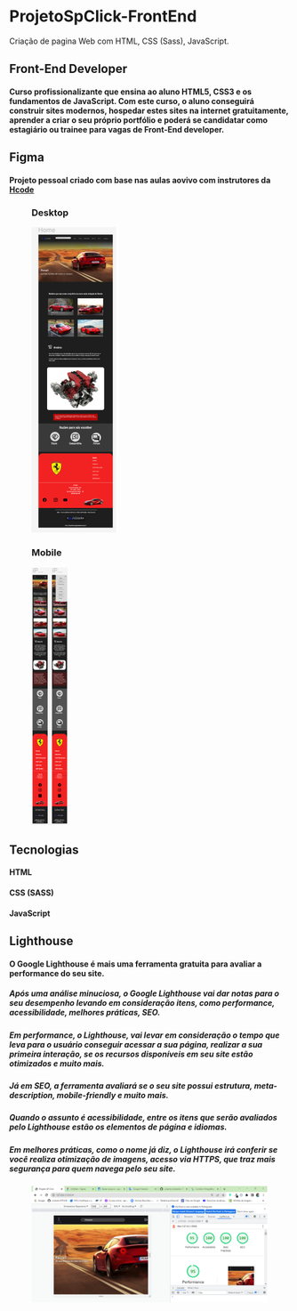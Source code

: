 # ProjetoSpClick-FrontEnd
Criação de pagina Web com HTML, CSS (Sass), JavaScript.

## Front-End Developer
#### Curso profissionalizante que ensina ao aluno HTML5, CSS3 e os fundamentos de JavaScript. Com este curso, o aluno conseguirá construir sites modernos, hospedar estes sites na internet gratuitamente, aprender a criar o seu próprio portfólio e poderá se candidatar como estagiário ou trainee para vagas de Front-End developer.

## Figma
#### Projeto pessoal criado com base nas aulas aovivo com instrutores da **[Hcode](https://hcode.com.br)**
<figure>
  <h3>Desktop</h3>
    <img src="/assets/imagens/figmaDesktop.png"alt="Figma">
  <h3>Mobile</h3>
     <img src="/assets/imagens/figmaMobile.png"alt="Figma">
</figure>

## Tecnologias

#### HTML

#### CSS (SASS)

#### JavaScript

## Lighthouse

#### O Google Lighthouse é mais uma ferramenta gratuita para avaliar a performance do seu site.

##### Após uma análise minuciosa, o Google Lighthouse vai dar notas para o seu desempenho levando em consideração itens, como performance, acessibilidade, melhores práticas, SEO.

##### Em performance, o Lighthouse, vai levar em consideração o tempo que leva para o usuário conseguir acessar a sua página, realizar a sua primeira interação, se os recursos disponíveis em seu site estão otimizados e muito mais.

##### Já em SEO, a ferramenta avaliará se o seu site possui estrutura, meta-description, mobile-friendly e muito mais. 

##### Quando o assunto é acessibilidade, entre os itens que serão avaliados pelo Lighthouse estão os elementos de página e idiomas.

##### Em melhores práticas, como o nome já diz, o Lighthouse irá conferir se você realiza otimização de imagens, acesso via HTTPS, que traz mais segurança para quem navega pelo seu site.

<figure>
    <img src="/Lighthouse.png"alt="Figma">
</figure>



